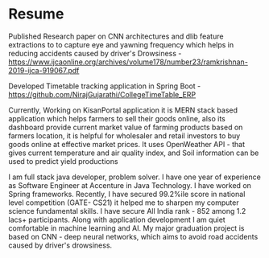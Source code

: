 # Resume


Published Research paper on CNN architectures and dlib feature extractions to to capture eye and yawning frequency which helps in reducing accidents caused by driver's Drowsiness - https://www.ijcaonline.org/archives/volume178/number23/ramkrishnan-2019-ijca-919067.pdf

Developed Timetable tracking application in Spring Boot - https://github.com/NirajGujarathi/CollegeTimeTable_ERP

Currently, Working on KisanPortal application it is MERN stack based application which helps farmers to sell their goods online, also its dashboard provide current market value of farming products based on farmers location, it is helpful for wholesaler and retail investors to buy goods online at effective market prices. It uses OpenWeather API - that gives current temperature and air quality index, and Soil information can be used to predict yield productions


I am full stack java developer, problem solver. I have one year of experience as Software Engineer at Accenture in Java Technology. I have worked on Spring frameworks. 
Recently, I have secured 99.2%ile score in national level competition (GATE- CS21) it helped me to sharpen my computer science fundamental skills. I have secure All India rank - 852 among 1.2 lacs+ participants.
Along with application development I am quiet comfortable in machine learning and AI. My major graduation project is based on CNN - deep neural networks, which aims to avoid road accidents caused by driver's drowsiness.
